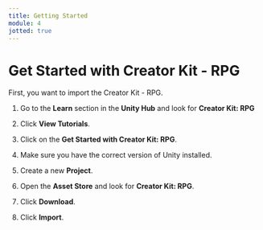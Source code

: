 ```yaml
---
title: Getting Started
module: 4
jotted: true
---
```


# Get Started with Creator Kit - RPG

First, you want to import the Creator Kit - RPG.  

1. Go to the **Learn** section in the **Unity Hub** and look for **Creator Kit: RPG**

2. Click **View Tutorials**.

3. Click on the **Get Started with Creator Kit: RPG**.

4. Make sure you have the correct version of Unity installed.

5. Create a new **Project**.

6. Open the **Asset Store** and look for **Creator Kit: RPG**.

7. Click **Download**.

8. Click **Import**.
